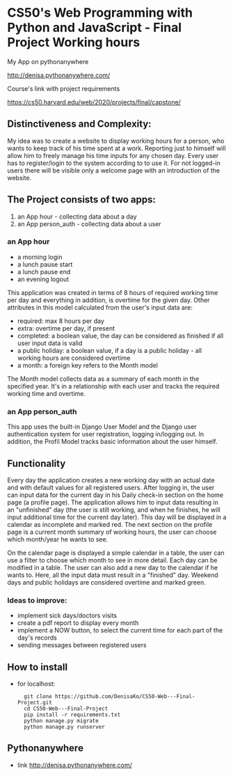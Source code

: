 # CS50's Web Programming with Python and JavaScript - Final Project Working hours

My App on pythonanywhere

http://denisa.pythonanywhere.com/

Course's link with project requirements

https://cs50.harvard.edu/web/2020/projects/final/capstone/

## Distinctiveness and Complexity:

My idea was to create a website to display working hours for a person, who wants to keep track of his time spent at a work. Reporting just to himself will allow him to freely manage his time inputs for any chosen day.
Every user has to register/login to the system according to to use it. For not logged-in users there will be visible only a welcome page with an introduction of the website.

## The Project consists of two apps:
1. an App hour - collecting data about a day
2. an App person_auth - collecting data about a user 

### an App hour
- a morning login
- a lunch pause start
- a lunch pause end
- an evening logout

This application was created in terms of 8 hours of required working time per day and everything in addition, is overtime for the given day.
Other attributes in this model calculated from the user's input data are:
- required: max 8 hours per day
- extra: overtime per day, if present
- completed: a boolean value, the day can be considered as finished if all user input data is valid
- a public holiday: a boolean value, if a day is a public holiday - all working hours are considered overtime
- a month: a foreign key refers to the Month model

The Month model collects data as a summary of each month in the specified year. It's in a relationship with each user and tracks the required working time and overtime.

### an App person_auth

This app uses the built-in Django User Model and the Django user authentication system for user registration, logging in/logging out.
In addition, the Profil Model tracks basic information about the user himself.


## Functionality

Every day the application creates a new working day with an actual date and with default values for all registered users. After logging in, the user can input data for the current day in his Daily check-in section on the home page (a profile page). The application allows him to input data resulting in an "unfinished" day (the user is still working, and when he finishes, he will input additional time for the current day later). This day will be displayed in a calendar as incomplete and marked red. The next section on the profile page is a current month summary of working hours, the user can choose which month/year he wants to see.

On the calendar page is displayed a simple calendar in a table, the user can use a filter to choose which month to see in more detail. Each day can be modified in a table. The user can also add a new day to the calendar if he wants to. Here, all the input data must result in a "finished" day. Weekend days and public holidays are considered overtime and marked green.


### Ideas to improve:
- implement sick days/doctors visits
- create a pdf report to display every month
- implement a NOW button, to select the current time for each part of the day's records
- sending messages between registered users

## How to install
- for localhost:

        git clone https://github.com/DenisaKo/CS50-Web---Final-Project.git
        cd CS50-Web---Final-Project
        pip install -r requirements.txt
        python manage.py migrate
        python manage.py runserver

## Pythonanywhere
- link http://denisa.pythonanywhere.com/
    


